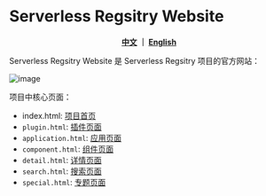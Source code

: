 # Serverless Regsitry Website

<p align="center">
  <span><b><a href="./README.md">中文</a> ｜ <a href="./README_en.md">English</a></b></span><br>
</p>


Serverless Regsitry Website 是 Serverless Regsitry 项目的官方网站：

![image](https://user-images.githubusercontent.com/21079031/169323465-a35ef7d0-636c-4068-8860-8fc69b85b490.png)

项目中核心页面：

- index.html: [项目首页](https://registry.serverless-devs.com/)
- `plugin.html`: [插件页面](https://registry.serverless-devs.com/plugin.html)
- `application.html`: [应用页面](https://registry.serverless-devs.com/application.html)
- `component.html`: [组件页面](https://registry.serverless-devs.com/component.html)
- `detail.html`: [详情页面](https://registry.serverless-devs.com/detail.html)
- `search.html`: [搜索页面](https://registry.serverless-devs.com/search.html)
- `special.html`: [专题页面](https://registry.serverless-devs.com/special.html)

